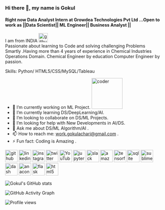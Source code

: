 ### Hi there 👋, my name is Gokul
#### Right now **Data Analyst Intern at Growdea Technologies Pvt Ltd** ...Open to work as **||Data Scientist|| ML Engineer|| Business Analyst ||** 

I am from INDIA <img src='https://user-images.githubusercontent.com/68609570/112454785-0dfd5000-8d7f-11eb-90f4-c453bcd663df.png' alt='github' height='30' width="30">
<br>
Passionate about learning to Code and solving challenging Problems Smartly .Having more than 4 years of experience in Chemical Industries Operations Domain.
Chemical Engineer by education Computer Engineer by passion.

Skills: Python/ HTML5/CSS/MySQL/Tableau

- 🔭 I’m currently working on ML Project. <img src='https://media.tenor.com/images/dc545e5a0f93c9b2bf1d4f0af54ebbff/tenor.gif' alt='coder' height='100' width="100" style="vertical-align:right;margin:50px 0px display: inline-block;">
- 🌱 I’m currently learning DS/DeepLearning/AI. 
- 🎉 I’m looking to collaborate on DS/ML Projects. 
- 🤔 I’m looking for help with New Developments in AI/DS. 
- 💬 Ask me about DS/ML Algorithm/AI .
- 📫 How to reach me: work.gokulachari@gmail.com .
- ⚡ Fun fact: Coding is Amazing .


[<img src='https://cdn.jsdelivr.net/npm/simple-icons@3.0.1/icons/github.svg' alt='github' height='40'>](https://github.com/GokulAB17)  [<img src='https://cdn.jsdelivr.net/npm/simple-icons@3.0.1/icons/linkedin.svg' alt='linkedin' height='40'>](https://www.linkedin.com/in/gokulachari/)  [<img src='https://cdn.jsdelivr.net/npm/simple-icons@3.0.1/icons/instagram.svg' alt='instagram' height='40'>](https://www.instagram.com/gokul_achari/)  [<img src='https://cdn.jsdelivr.net/npm/simple-icons@3.0.1/icons/twitter.svg' alt='twitter' height='40'>](https://twitter.com/GokuLAB999)  [<img src='https://cdn.jsdelivr.net/npm/simple-icons@3.0.1/icons/youtube.svg' alt='YouTube' height='40'>](https://www.youtube.com/channel/UC9hxj9t0yON7cCjKRnbZxPQ)  [<img src='https://cdn.jsdelivr.net/npm/simple-icons@3.0.1/icons/jupyter.svg' alt='jupyter' height='40'>](https://jupyter.org/)  [<img src='https://cdn.jsdelivr.net/npm/simple-icons@3.0.1/icons/slack.svg' alt='slack' height='40'>](https://slack.com/intl/en-in/help/articles/209038037-Download-Slack-for-Windows)  [<img src='https://cdn.jsdelivr.net/npm/simple-icons@3.0.1/icons/amazonaws.svg' alt='amazonaws' height='40'>](https://aws.amazon.com/)  [<img src='https://cdn.jsdelivr.net/npm/simple-icons@3.0.1/icons/tensorflow.svg' alt='tensorflow' height='40'>](https://www.tensorflow.org/)  [<img src='https://cdn.jsdelivr.net/npm/simple-icons@3.0.1/icons/sqlite.svg' alt='sqlite' height='40'>](https://www.sqlite.org/index.html)  [<img src='https://cdn.jsdelivr.net/npm/simple-icons@3.0.1/icons/sublimetext.svg' alt='sublimetext' height='40'>](https://www.sublimetext.com/)  [<img src='https://cdn.jsdelivr.net/npm/simple-icons@3.0.1/icons/dash.svg' alt='dash' height='40'>](https://plotly.com/dash/)  [<img src='https://cdn.jsdelivr.net/npm/simple-icons@3.0.1/icons/anaconda.svg' alt='anaconda' height='40'>](https://www.anaconda.com/)  [<img src='https://cdn.jsdelivr.net/npm/simple-icons@3.0.1/icons/flask.svg' alt='flask' height='40'>](https://flask.palletsprojects.com/en/1.1.x/)
[<img src='https://cdn.jsdelivr.net/npm/simple-icons@3.0.1/icons/html5.svg' alt='html5' height='40'>](https://developer.mozilla.org/en-US/docs/Web/Guide/HTML/HTML5)    

![Gokul's GitHub stats](https://github-readme-stats.vercel.app/api?username=GokulAB17&show_icons=true&theme=dracula)

![GitHub Activity Graph](https://activity-graph.herokuapp.com/graph?username=GokulAB17)  

![Profile views](https://gpvc.arturio.dev/GokulAB17)  

